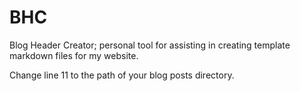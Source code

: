 # BHC
Blog Header Creator; personal tool for assisting in creating template markdown files for my website.


Change line 11 to the path of your blog posts directory.